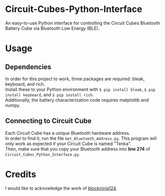 # Circuit-Cubes-Python-Interface
An easy-to-use Python interface for controlling the Circuit Cubes Bluetooth Battery Cube via Bluetooth Low Energy (BLE). 

# Usage 
## Dependencies
In order for this project to work, three packages are required: bleak, keyboard, and rich.  
Install these to your Python environment with `$ pip install bleak`, `$ pip install keyboard`, and `$ pip install rich`.  
Additionally, the battery characterization code requires matplotlib and numpy. 
## Connecting to Circuit Cube
Each Circuit Cube has a unique Bluetooth hardware address.  
In order to find it, run the file `Get_Bluetooth_Address.py`. This program will only work as expected if your Circuit Cube is named "Tenka".  
Then, make sure that you copy your Bluetooth address into **line 274** of `Circuit_Cubes_Python_Interface.py`. 

# Credits
I would like to acknowledge the work of [blockninja124](https://github.com/blockninja124).
